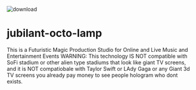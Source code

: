 ![download](https://github.com/MyloCyrus/jubilant-octo-lamp/assets/106925214/586f4b5e-d4d1-4e70-808b-40ad10452ae4)
# jubilant-octo-lamp
This is a Futuristic Magic Production Studio for Online and Live Music and Entertainment Events
WARNING: This technology IS NOT compatible with SoFi stadium or other alien type stadiums that look like giant TV screens, and it is NOT compatiobale with Taylor Swift or LAdy Gaga or any Giant 3d TV screens you already pay money to see people hologram who dont exists.
